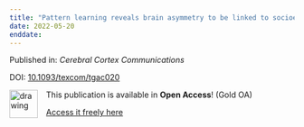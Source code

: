 ```yaml
---
title: "Pattern learning reveals brain asymmetry to be linked to socioeconomic status"
date: 2022-05-20
enddate:
---
```


Published in: *Cerebral Cortex Communications*

DOI: [10.1093/texcom/tgac020](https://doi.org/10.1093/texcom/tgac020)

<img src="https://upload.wikimedia.org/wikipedia/commons/thumb/7/77/Open_Access_logo_PLoS_transparent.svg/800px-Open_Access_logo_PLoS_transparent.svg.png" alt="drawing" width="50" align="left"/> &nbsp;&nbsp;&nbsp;This publication is available in **Open Access**! (Gold OA)

&nbsp;&nbsp;&nbsp;<a href="https://academic.oup.com/cercorcomms/article-pdf/3/2/tgac020/44024261/tgac020.pdf">Access it freely here</a>

